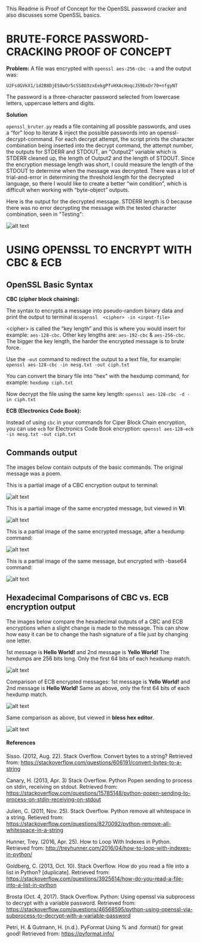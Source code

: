 This Readme is Proof of Concept for the OpenSSL password cracker and also discusses some OpenSSL basics. 

# BRUTE-FORCE PASSWORD-CRACKING PROOF OF CONCEPT

**Problem:** A file was encrypted with `openssl aes-256-cbc -a` and the output was: 

  `U2FsdGVkX1/1d2B8DjES8wOr5cSS8O3zxEekgPfvHXAcHoqcJS9bxDr70+nfgyNT`

The password is a three-character password selected from lowercase letters, uppercase letters and digits.

**Solution**

`openssl_bruter.py` reads a file containing all possible passwords, and uses a “for” loop to iterate & inject the possible passwords into an openssl-decrypt-command.  For each decrypt attempt, the script prints the character combination being inserted into the decrypt command, the attempt number, the outputs for STDERR and STDOUT, an "Output2" variable which is STDERR cleaned up, the length of Output2 and the length of STDOUT. Since the encryption message length was short, I could measure the length of the STDOUT to determine when the message was decrypted. There was a lot of trial-and-error in determining the threshold length for the decrypted language, so there I would like to create a better “win condition”, which is difficult when working with “byte-object” outputs.

Here is the output for the decrypted message. STDERR length is 0 because there was no error decrypting the message with the tested character combination, seen in "Testing":

![alt text](pics/openssl-bf-poc.PNG)


# USING OPENSSL TO ENCRYPT WITH CBC & ECB

## OpenSSL Basic Syntax

**CBC (cipher block chaining):** 

The syntax to encrypts a message into pseudo-random binary data and print the output to terminal is:`openssl  <cipher> -in <input-file>`

&lt;cipher> is called the “key length” and this is where you would insert for example: `aes-128-cbc`. Other key lengths are: `aes-192-cbc` & `aes-256-cbc`. The bigger the key length, the harder the encrypted message is to brute force.

Use the `-out` command to redirect the output to a text file, for example: `openssl aes-128-cbc -in mesg.txt -out ciph.txt`

You can convert the binary file into "hex" with the hexdump command, for example: `hexdump ciph.txt`

Now decrypt the file using the same key length: `openssl aes-128-cbc -d -in ciph.txt`

**ECB (Electronics Code Book):**

Instead of using `cbc` in your commands for Ciper Block Chain encryption, you can use `ecb` for Electronics Code Book encryption: `openssl aes-128-ecb -in mesg.txt -out ciph.txt`

## Commands output

The images below contain outputs of the basic commands.  The original message was a poem.

This is a partial image of a CBC encryption output to terminal:

![alt text](pics/openssl-cbc.PNG "openssl-cbc command")

This is a partial image of the same encrypted message, but viewed in **VI**:

![alt text](pics/openssl-cbc.PNG "openssl-cbc command viewed in vi")

This is a partial image of the same encrypted message, after a hexdump command:

![alt text](pics/openssl-cbc-hex.PNG "openssl-cbc text file in hex")

This is a partial image of the same message, but encrypted with -base64 command:

![alt text](pics/openssl-cbc-base64.PNG "openssl-cbc command with base64")

## Hexadecimal Comparisons of CBC vs. ECB encryption output

The images below compare the hexadecimal outputs of a CBC and ECB encryptions when a slight change is made to the message. This can show how easy it can be to change the hash signature of a file just by changing one letter.

1st message is **Hello World!** and 2nd message is **Yello World!**  The hexdumps are 256 bits long.  Only the first 64 bits of each hexdump match.  

![alt text](pics/openssl-cbc-1.PNG "compare 2 different cbc-encrypted messages in hex")

Comparison of ECB encrypted messages: 1st message is **Yello World!** and 2nd message is **Hello World!**  Same as above, only the first 64 bits of each hexdump match. 

![alt text](pics/openssl-ecb.PNG "compare 2 different ebc-encrypted messages in hex")

Same comparison as above, but viewed in **bless hex editor**.

![alt text](pics/openssl-bless.PNG "hex dumps viewed in bless hex editor")

#### References

Sisso. (2012, Aug. 22). Stack Overflow. Convert bytes to a string? Retrieved from: https://stackoverflow.com/questions/606191/convert-bytes-to-a-string

Canary, H. (2013, Apr. 3) Stack Overflow. Python Popen sending to process on stdin, receiving on stdout. Retrieved from: https://stackoverflow.com/questions/15785148/python-popen-sending-to-process-on-stdin-receiving-on-stdout

Julien, C. (2011, Nov. 25). Stack Overflow. Python remove all whitespace in a string. Retieved from: https://stackoverflow.com/questions/8270092/python-remove-all-whitespace-in-a-string

Hunner, Trey. (2016, Apr. 25). How to Loop With Indexes in Python.  Retrieved from: http://treyhunner.com/2016/04/how-to-loop-with-indexes-in-python/

Goldberg, C. (2013, Oct. 10). Stack Overflow. How do you read a file into a list in Python? [duplicate]. Retrieved from: https://stackoverflow.com/questions/3925614/how-do-you-read-a-file-into-a-list-in-python

Brosta (Oct. 4, 2017). Stack Overflow. Python: Using openssl via subprocess to decrypt with a variable password. Retrieved from: https://stackoverflow.com/questions/46568595/python-using-openssl-via-subprocess-to-decrypt-with-a-variable-password
  
Petri, H. & Gutmann, H. (n.d.). PyFormat Using % and .format() for great good! Retrieved from: https://pyformat.info/


